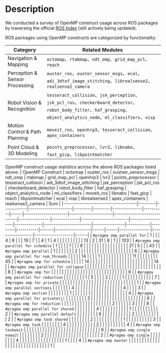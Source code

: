 # Description
We conducted a survey of OpenMP construct usage across ROS packages by traversing the official [ROS Index](https://index.ros.org/packages/) (still actively being updated).

ROS packages using OpenMP constructs are categorized by functionality:

|Category                  | Related Modules |
|--------------------------|----------|
|Navigation & Mapping      | `octomap`、`rtabmap`、`ndt_omp`、`grid_map_pcl`、`reach` |
|Perception & Sensor Processing | `ouster_ros`、`ouster_sensor_msgs`、`ecal`、`adi_3dtof_image_stitching`、`librealsense2`、`realsense2_camera` |
|Robot Vision & Recognition | `tesseract_collision`、`jsk_perception`、`jsk_pcl_ros`、`checkerboard_detector`、`robot_body_filter`、`haf_grasping`、`object_analytics_node`、`ml_classifiers`、`visp` |
|Motion Control & Path Planning | `moveit_ros`、`openhrp3`、`tesseract_collision`、`apex_containers` |
|Point Cloud & 3D Modeling      | `points_preprocessor`、`lvr2`、`libnabo`、`fast_gicp`、`libpointmatcher` |

OpenMP construct usage statistics across the above ROS packages listed above:
| OpenMP Construct                     | octomap | ouster_ros | oustxer_sensor_msgs | ndt_omp | rtabmap | grid_map_pcl | openhrp3 | lvr2 | points_preprocessor | tesseract_collision | adi_3dtof_image_stitching | jsk_perception | jsk_pcl_ros | checkerboard_detector | robot_body_filter | haf_grasping | object_analytics_node | ml_classifiers | moveit_ros | libnabo | fast_gicp | reach | libpointmatcher | ecal | visp | librealsense2 | apex_containers | realsense2_camera | Sum |
|-------------------------------------|---------|------------|----------------------|---------|---------|---------------|----------|------|----------------------|----------------------|-----------------------------|----------------|--------------|------------------------|-------------------|--------------|------------------------|----------------|------------|---------|-----------|-------|------------------|------|------|----------------|------------------|--------------------|------|
| `#pragma omp parallel for`          | 1       |            |                      | 4       | 8       |               |          | 19   | 7                    |                      | 4                           | 1              | 4            |                        |                   |              |                        |                |            |         |           |       | 13               | 2    | 31   | 8              | 1                |                    | 103  |
| `#pragma omp parallel for schedule` | 1       |            |                      |         | 1       |               |          | 8    |                      |                      |                             |                |              |                        |                   |              |                        |                |            |         |           |       |                  |      | 21   | 5              |                  |                    | 43   |
| `#pragma omp parallel`              | 1       |            |                      |         |         |               |          | 2    |                      |                      |                             |                |              |                        |                   |              |                        |                |            |         |           |       |                  |      |      |                |                  |                    | 6    |
| `#pragma omp parallel for num_threads` |       |            |                      |         | 14      |               |          |      | 1                    |                      |                             |                |              |                        |                   |              |                        |                |            |         | 11        |       |                  |      |      |                |                  |                    | 45   |
| `#pragma omp for schedule`          |         |            |                      |         | 14      |               |          |      |                      |                      |                             |                |              |                        |                   |              |                        |                |            |         |           |       |                  |      |      |                |                  |                    | 14   |
| `#pragma omp parallel for collapse` |         |            |                      |         |         |               |          |      | 1                    |                      |                             |                |              |                        |                   |              |                        |                |            |         |           |       |                  |      |      |                |                  |                    | 8    |
| `#pragma omp for`                   |         |            |                      |         |         |               |          |      |                      |                      |                             |                |              |                        |                   |              |                        |                |            |         |           |       |                  |      |      |                |                  |                    | 6    |
| `#pragma omp parallel for reduction` |        |            |                      |         |         |               |          | 1    | 5                    |                      |                             |                | 2            |                        |                   |              |                        | 1              |            |         |           |       |                  |      |      |                |                  |                    | 7    |
| `#pragma omp for private`           |         |            |                      |         |         |               |          |      |                      |                      |                             |                |              |                        |                   |              |                        |                |            |         |           |       |                  |      |      |                |                  |                    | 1    |
| `#pragma omp parallel sections`     |         |            |                      |         |         |               | 4        |      |                      |                      |                             |                |              |                        |                   |              |                        |                |            |         |           |       |                  |      | 4    |                |                  |                    | 3    |
| `#pragma omp section`               |         |            |                      |         |         |               |          | 1    |                      |                      |                             |                |              |                        |                   |              |                        |                |            |         |           |       |                  |      |      |                |                  |                    | 4    |
| `#pragma omp parallel for private(j)` |       |            |                      |         |         |               |          | 3    |                      |                      |                             |                |              |                        |                   |              |                        |                |            |         |           |       |                  |      |      |                |                  |                    | 6    |
| `#pragma omp for reduction`         |         |            |                      |         |         |               |          |      |                      |                      |                             |                |              |                        |                   |              |                        |                | 2          |         |           |       |                  |      | 3    |                |                  |                    | 8    |
| `#pragma omp parallel for shared`   |         |            |                      |         |         |               |          | 4    |                      |                      |                             |                |              |                        |                   |              |                        |                | 1          |         |           |       |                  |      |      |                |                  |                    | 2    |
| `#pragma omp parallel default`      |         |            |                      |         |         |               |          | 6    |                      |                      |                             |                |              |                        |                   |              |                        |                | 2          |         |           |       |                  |      |      |                |                  |                    | 2    |
| `#pragma omp task shared`           |         |            |                      |         |         |               |          | 2    |                      |                      |                             |                |              |                        |                   |              |                        |                | 1          |         |           |       |                  |      |      |                |                  |                    | 3    |
| `#pragma omp task`                  |         |            |                      |         |         |               |          | 4    |                      |                      |                             |                |              |                        |                   |              |                        |                | 2          |         |           |       |                  |      |      |                |                  |                    | 4    |
| `#pragma omp taskwait`              |         |            |                      |         |         |               |          |      |                      |                      |                             |                |              |                        |                   |              |                        |                |            |         |           |       |                  |      |      |                |                  |                    | 6    |
| `#pragma omp single nowait`         |         |            |                      |         |         |               |          | 2    |                      |                      |                             |                |              |                        |                   |              |                        |                |            |         |           |       |                  |      |      |                |                  |                    | 2    |
| `#pragma omp single`                |         |            |                      |         |         |               |          | 4    |                      |                      |                             |                |              |                        |                   |              |                        |                |            |         |           |       |                  |      | 1    |                |                  |                    | 4    |
| `#pragma omp master`                |         |            |                      |         |         |               |          |      |                      |                      |                             |                |              |                        |                   |              |                        |                |            |         |           |       |                  |      |      |                |                  |                    | 1    |